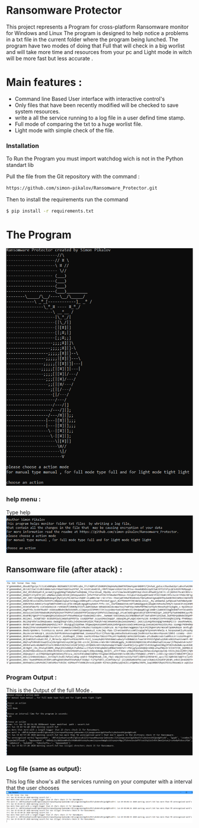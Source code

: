 # Ransomware Protector
This  project represents a Program for cross-platform Ransomware monitor for Windows and Linux 
The program is designed to help notice a problems in a txt file in the current folder where the program being lunched.
The program have two modes of doing that Full that will check in a big worlist and will take more time and resources from your pc 
and Light mode in witch will be more fast but less accurate  .  
  
 
 # Main features : 
  
  - Command line  Based User interface with interactive control's
  - Only files that have been recently modified will be checked to save system resources.
  - write a all the service running to a log file in a user defind time stamp. 
  - Full mode of comparing the txt to a huge worlist file. 
  - Light  mode with simple check of the file.
 

  
### Installation
To Run the Program you must import watchdog wich is not in the Python standart lib


Pull the file from the Git repository with the command : 
```sh
https://github.com/simon-pikalov/Ransomware_Protector.git

```
 
Then 
to install the requirements run the command 
```sh
$ pip install -r requirements.txt

```




# The Program
![](photolib/open.png)

### help menu  : 
Type help
![](photolib/help.png)

## Ransomware file (after atack)  : 
![](photolib/file.png)


### Program  Output : 
This is the Output of the full Mode  . 
![](photolib/output.png)


### Log file (same as output): 
This log file show's all the services running on your computer with a interval that the user chooses 
![](photolib/log.png)









   


